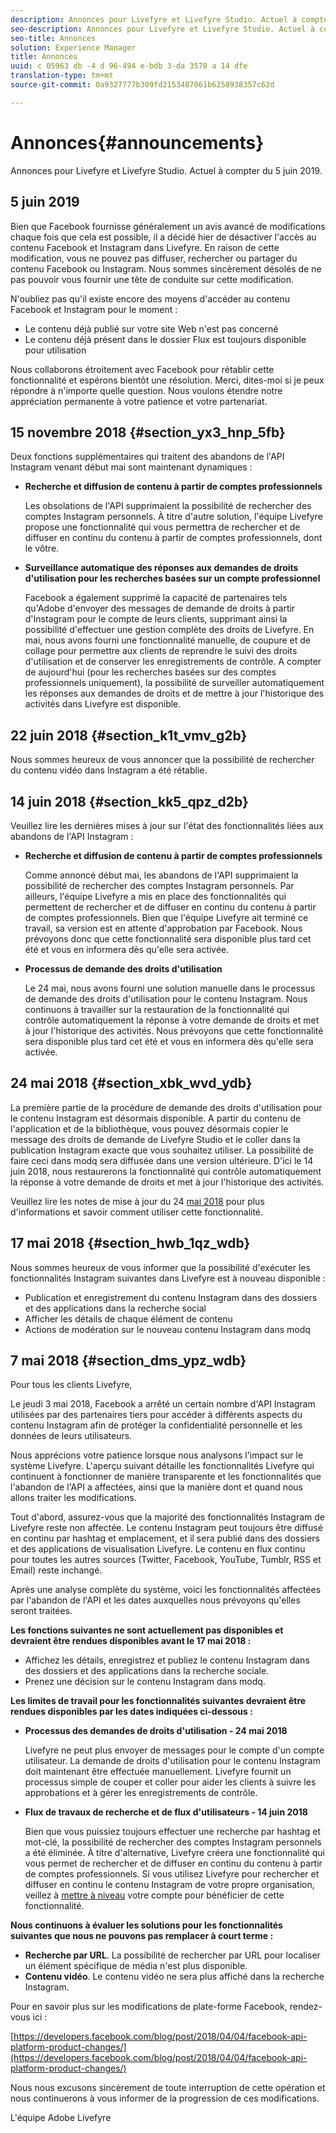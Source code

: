 ```yaml
---
description: Annonces pour Livefyre et Livefyre Studio. Actuel à compter du 15 novembre 2018.
seo-description: Annonces pour Livefyre et Livefyre Studio. Actuel à compter du 15 novembre 2018.
seo-title: Annonces
solution: Experience Manager
title: Annonces
uuid: c 05963 db -4 d 96-494 e-bdb 3-da 3570 a 14 dfe
translation-type: tm+mt
source-git-commit: 0a9327777b309fd2153487061b6258938357c62d

---
```



# Annonces{#announcements}

Annonces pour Livefyre et Livefyre Studio. Actuel à compter du 5 juin 2019.

## 5 juin 2019

Bien que Facebook fournisse généralement un avis avancé de modifications chaque fois que cela est possible, il a décidé hier de désactiver l&#39;accès au contenu Facebook et Instagram dans Livefyre. En raison de cette modification, vous ne pouvez pas diffuser, rechercher ou partager du contenu Facebook ou Instagram. Nous sommes sincèrement désolés de ne pas pouvoir vous fournir une tête de conduite sur cette modification.

N&#39;oubliez pas qu&#39;il existe encore des moyens d&#39;accéder au contenu Facebook et Instagram pour le moment :

* Le contenu déjà publié sur votre site Web n&#39;est pas concerné
* Le contenu déjà présent dans le dossier Flux est toujours disponible pour utilisation

Nous collaborons étroitement avec Facebook pour rétablir cette fonctionnalité et espérons bientôt une résolution. Merci, dites-moi si je peux répondre à n&#39;importe quelle question. Nous voulons étendre notre appréciation permanente à votre patience et votre partenariat.



## 15 novembre 2018 {#section_yx3_hnp_5fb}

Deux fonctions supplémentaires qui traitent des abandons de l&#39;API Instagram venant début mai sont maintenant dynamiques :

* **Recherche et diffusion de contenu à partir de comptes professionnels**

   Les obsolations de l&#39;API supprimaient la possibilité de rechercher des comptes Instagram personnels. À titre d&#39;autre solution, l&#39;équipe Livefyre propose une fonctionnalité qui vous permettra de rechercher et de diffuser en continu du contenu à partir de comptes professionnels, dont le vôtre.

* **Surveillance automatique des réponses aux demandes de droits d&#39;utilisation pour les recherches basées sur un compte professionnel**

   Facebook a également supprimé la capacité de partenaires tels qu&#39;Adobe d&#39;envoyer des messages de demande de droits à partir d&#39;Instagram pour le compte de leurs clients, supprimant ainsi la possibilité d&#39;effectuer une gestion complète des droits de Livefyre. En mai, nous avons fourni une fonctionnalité manuelle, de coupure et de collage pour permettre aux clients de reprendre le suivi des droits d&#39;utilisation et de conserver les enregistrements de contrôle. A compter de aujourd&#39;hui (pour les recherches basées sur des comptes professionnels uniquement), la possibilité de surveiller automatiquement les réponses aux demandes de droits et de mettre à jour l&#39;historique des activités dans Livefyre est disponible.

## 22 juin 2018 {#section_k1t_vmv_g2b}

Nous sommes heureux de vous annoncer que la possibilité de rechercher du contenu vidéo dans Instagram a été rétablie.

## 14 juin 2018 {#section_kk5_qpz_d2b}

Veuillez lire les dernières mises à jour sur l&#39;état des fonctionnalités liées aux abandons de l&#39;API Instagram :

* **Recherche et diffusion de contenu à partir de comptes professionnels**

   Comme annoncé début mai, les abandons de l&#39;API supprimaient la possibilité de rechercher des comptes Instagram personnels. Par ailleurs, l&#39;équipe Livefyre a mis en place des fonctionnalités qui permettent de rechercher et de diffuser en continu du contenu à partir de comptes professionnels. Bien que l&#39;équipe Livefyre ait terminé ce travail, sa version est en attente d&#39;approbation par Facebook. Nous prévoyons donc que cette fonctionnalité sera disponible plus tard cet été et vous en informera dès qu&#39;elle sera activée.

* **Processus de demande des droits d&#39;utilisation**

   Le 24 mai, nous avons fourni une solution manuelle dans le processus de demande des droits d&#39;utilisation pour le contenu Instagram. Nous continuons à travailler sur la restauration de la fonctionnalité qui contrôle automatiquement la réponse à votre demande de droits et met à jour l&#39;historique des activités. Nous prévoyons que cette fonctionnalité sera disponible plus tard cet été et vous en informera dès qu&#39;elle sera activée.

## 24 mai 2018 {#section_xbk_wvd_ydb}

La première partie de la procédure de demande des droits d&#39;utilisation pour le contenu Instagram est désormais disponible. A partir du contenu de l&#39;application et de la bibliothèque, vous pouvez désormais copier le message des droits de demande de Livefyre Studio et le coller dans la publication Instagram exacte que vous souhaitez utiliser. La possibilité de faire ceci dans modq sera diffusée dans une version ultérieure. D&#39;ici le 14 juin 2018, nous restaurerons la fonctionnalité qui contrôle automatiquement la réponse à votre demande de droits et met à jour l&#39;historique des activités.

Veuillez lire les notes de mise à jour du 24 [mai 2018](/help/using/c-rn/previous-rns/rn2018/c-rn-2018-may-24.md#c_rn) pour plus d&#39;informations et savoir comment utiliser cette fonctionnalité.

## 17 mai 2018 {#section_hwb_1qz_wdb}

Nous sommes heureux de vous informer que la possibilité d&#39;exécuter les fonctionnalités Instagram suivantes dans Livefyre est à nouveau disponible :

* Publication et enregistrement du contenu Instagram dans des dossiers et des applications dans la recherche social
* Afficher les détails de chaque élément de contenu
* Actions de modération sur le nouveau contenu Instagram dans modq

## 7 mai 2018 {#section_dms_ypz_wdb}

Pour tous les clients Livefyre,

Le jeudi 3 mai 2018, Facebook a arrêté un certain nombre d&#39;API Instagram utilisées par des partenaires tiers pour accéder à différents aspects du contenu Instagram afin de protéger la confidentialité personnelle et les données de leurs utilisateurs.

Nous apprécions votre patience lorsque nous analysons l&#39;impact sur le système Livefyre. L&#39;aperçu suivant détaille les fonctionnalités Livefyre qui continuent à fonctionner de manière transparente et les fonctionnalités que l&#39;abandon de l&#39;API a affectées, ainsi que la manière dont et quand nous allons traiter les modifications.

Tout d&#39;abord, assurez-vous que la majorité des fonctionnalités Instagram de Livefyre reste non affectée. Le contenu Instagram peut toujours être diffusé en continu par hashtag et emplacement, et il sera publié dans des dossiers et des applications de visualisation Livefyre. Le contenu en flux continu pour toutes les autres sources (Twitter, Facebook, YouTube, Tumblr, RSS et Email) reste inchangé.

Après une analyse complète du système, voici les fonctionnalités affectées par l&#39;abandon de l&#39;API et les dates auxquelles nous prévoyons qu&#39;elles seront traitées.

**Les fonctions suivantes ne sont actuellement pas disponibles et devraient être rendues disponibles avant le 17 mai 2018 :**

* Affichez les détails, enregistrez et publiez le contenu Instagram dans des dossiers et des applications dans la recherche sociale.
* Prenez une décision sur le contenu Instagram dans modq.

**Les limites de travail pour les fonctionnalités suivantes devraient être rendues disponibles par les dates indiquées ci-dessous :**

* **Processus des demandes de droits d&#39;utilisation - 24 mai 2018**

   Livefyre ne peut plus envoyer de messages pour le compte d&#39;un compte utilisateur. La demande de droits d&#39;utilisation pour le contenu Instagram doit maintenant être effectuée manuellement. Livefyre fournit un processus simple de couper et coller pour aider les clients à suivre les approbations et à gérer les enregistrements de contrôle.

* **Flux de travaux de recherche et de flux d&#39;utilisateurs - 14 juin 2018**

   Bien que vous puissiez toujours effectuer une recherche par hashtag et mot-clé, la possibilité de rechercher des comptes Instagram personnels a été éliminée. À titre d&#39;alternative, Livefyre créera une fonctionnalité qui vous permet de rechercher et de diffuser en continu du contenu à partir de comptes professionnels. Si vous utilisez Livefyre pour rechercher et diffuser en continu le contenu Instagram de votre propre organisation, veillez à [mettre à niveau](https://help.instagram.com/502981923235522?helpref=search&sr=2&query=change%20personal%20account%20to%20business%20account) votre compte pour bénéficier de cette fonctionnalité.

**Nous continuons à évaluer les solutions pour les fonctionnalités suivantes que nous ne pouvons pas remplacer à court terme :**

* **Recherche par URL**. La possibilité de rechercher par URL pour localiser un élément spécifique de média n&#39;est plus disponible.
* **Contenu vidéo**. Le contenu vidéo ne sera plus affiché dans la recherche Instagram.

Pour en savoir plus sur les modifications de plate-forme Facebook, rendez-vous ici :

[https://developers.facebook.com/blog/post/2018/04/04/facebook-api-platform-product-changes/](https://developers.facebook.com/blog/post/2018/04/04/facebook-api-platform-product-changes/)

Nous nous excusons sincèrement de toute interruption de cette opération et nous continuerons à vous informer de la progression de ces modifications.

L&#39;équipe Adobe Livefyre

